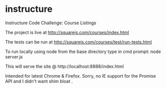 # instructure
Instructure Code Challenge: Course Listings

The project is live at http://squarejs.com/courses/index.html

The tests can be run at http://squarejs.com/courses/test/run-tests.html

To run locally using node from the base directory type in cmd prompt: node server.js

This will serve the site @ http://localhost:8888/index.html

Intended for latest Chrome & Firefox.
Sorry, no IE support for the Promise API and I didn't want shim bloat .
